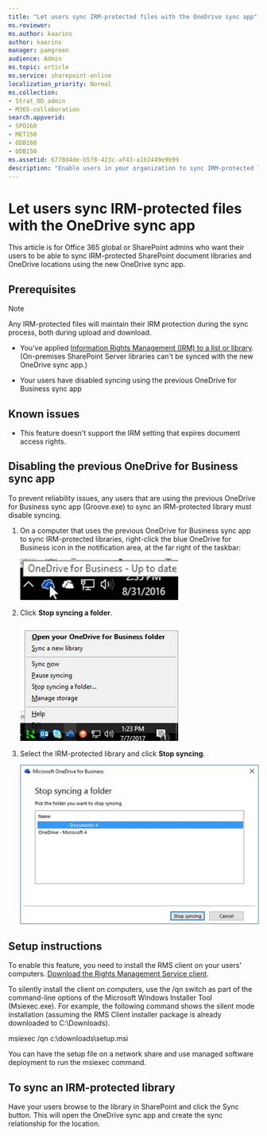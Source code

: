 ```yaml
---
title: "Let users sync IRM-protected files with the OneDrive sync app"
ms.reviewer: 
ms.author: kaarins
author: kaarins
manager: pamgreen
audience: Admin
ms.topic: article
ms.service: sharepoint-online
localization_priority: Normal
ms.collection:  
- Strat_OD_admin
- M365-collaboration
search.appverid:
- SPO160
- MET150
- ODB160
- ODB150
ms.assetid: 6778d4de-b5f8-423c-af43-a1b2449e9b99
description: "Enable users in your organization to sync IRM-protected locations using the new OneDrive sync app (OneDrive.exe)."
---
```


# Let users sync IRM-protected files with the OneDrive sync app

This article is for Office 365 global or SharePoint admins who want their users to be able to sync IRM-protected SharePoint document libraries and OneDrive locations using the new OneDrive sync app.
  
## Prerequisites

> [!NOTE]
> Any IRM-protected files will maintain their IRM protection during the sync process, both during upload and download.

- You've applied [Information Rights Management (IRM) to a list or library](https://support.office.com/article/3bdb5c4e-94fc-4741-b02f-4e7cc3c54aa1). (On-premises SharePoint Server libraries can't be synced with the new OneDrive sync app.)
    
- Your users have disabled syncing using the previous OneDrive for Business sync app
    
## Known issues

- This feature doesn't support the IRM setting that expires document access rights.
    
## Disabling the previous OneDrive for Business sync app

To prevent reliability issues, any users that are using the previous OneDrive for Business sync app (Groove.exe) to sync an IRM-protected library must disable syncing.
  
1. On a computer that uses the previous OneDrive for Business sync app to sync IRM-protected libraries, right-click the blue OneDrive for Business icon in the notification area, at the far right of the taskbar:
    
    ![OneDrive for Business - System icon](media/a776932c-5360-4e97-990c-d7da3f3bb2d3.jpg)
  
2. Click **Stop syncing a folder**.
    
    ![OneDrive for Business - Menu](media/c475b620-0cc4-4ea0-b562-07f52e25a027.jpg)
  
3. Select the IRM-protected library and click **Stop syncing**.
    
    ![OneDrive for Business - stop sync dialog](media/414bc509-a0cd-4ecd-9566-12543735365e.jpg)
  
## Setup instructions

To enable this feature, you need to install the RMS client on your users' computers. [Download the Rights Management Service client](https://aka.ms/odirm).
  
To silently install the client on computers, use the /qn switch as part of the command-line options of the Microsoft Windows Installer Tool (Msiexec.exe). For example, the following command shows the silent mode installation (assuming the RMS Client installer package is already downloaded to C:\Downloads).
  
msiexec /qn c:\downloads\setup.msi
  
You can have the setup file on a network share and use managed software deployment to run the msiexec command.
  
## To sync an IRM-protected library

Have your users browse to the library in SharePoint and click the Sync button. This will open the OneDrive sync app and create the sync relationship for the location.
